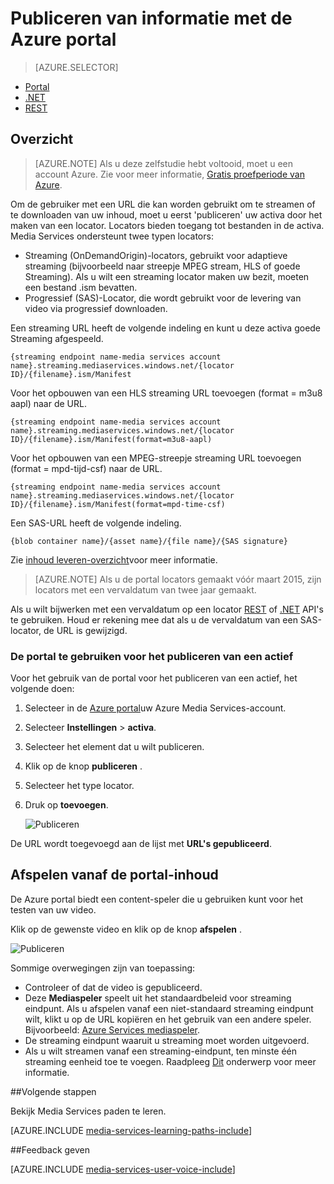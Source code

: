 <properties
    pageTitle="  Publiceren van informatie met de Azure portal | Microsoft Azure"
    description="Deze zelfstudie doorloopt u de stappen voor het publiceren van uw inhoud met Azure portal."
    services="media-services"
    documentationCenter=""
    authors="Juliako"
    manager="erikre"
    editor=""/>

<tags
    ms.service="media-services"
    ms.workload="media"
    ms.tgt_pltfrm="na"
    ms.devlang="na"
    ms.topic="article"
    ms.date="10/24/2016"
    ms.author="juliako"/>

# <a name="publish-content-with-the-azure-portal"></a>Publiceren van informatie met de Azure portal

> [AZURE.SELECTOR]
- [Portal](media-services-portal-publish.md)
- [.NET](media-services-deliver-streaming-content.md)
- [REST](media-services-rest-deliver-streaming-content.md)

## <a name="overview"></a>Overzicht

> [AZURE.NOTE] Als u deze zelfstudie hebt voltooid, moet u een account Azure. Zie voor meer informatie, [Gratis proefperiode van Azure](https://azure.microsoft.com/pricing/free-trial/). 

Om de gebruiker met een URL die kan worden gebruikt om te streamen of te downloaden van uw inhoud, moet u eerst 'publiceren' uw activa door het maken van een locator. Locators bieden toegang tot bestanden in de activa. Media Services ondersteunt twee typen locators: 

- Streaming (OnDemandOrigin)-locators, gebruikt voor adaptieve streaming (bijvoorbeeld naar streepje MPEG stream, HLS of goede Streaming). Als u wilt een streaming locator maken uw bezit, moeten een bestand .ism bevatten. 
- Progressief (SAS)-Locator, die wordt gebruikt voor de levering van video via progressief downloaden.


Een streaming URL heeft de volgende indeling en kunt u deze activa goede Streaming afgespeeld.

    {streaming endpoint name-media services account name}.streaming.mediaservices.windows.net/{locator ID}/{filename}.ism/Manifest

Voor het opbouwen van een HLS streaming URL toevoegen (format = m3u8 aapl) naar de URL.

    {streaming endpoint name-media services account name}.streaming.mediaservices.windows.net/{locator ID}/{filename}.ism/Manifest(format=m3u8-aapl)

Voor het opbouwen van een MPEG-streepje streaming URL toevoegen (format = mpd-tijd-csf) naar de URL.

    {streaming endpoint name-media services account name}.streaming.mediaservices.windows.net/{locator ID}/{filename}.ism/Manifest(format=mpd-time-csf)

Een SAS-URL heeft de volgende indeling.

    {blob container name}/{asset name}/{file name}/{SAS signature}

Zie [inhoud leveren-overzicht](media-services-deliver-content-overview.md)voor meer informatie.

>[AZURE.NOTE] Als u de portal locators gemaakt vóór maart 2015, zijn locators met een vervaldatum van twee jaar gemaakt.  

Als u wilt bijwerken met een vervaldatum op een locator [REST](http://msdn.microsoft.com/library/azure/hh974308.aspx#update_a_locator ) of [.NET](http://go.microsoft.com/fwlink/?LinkID=533259) API's te gebruiken. Houd er rekening mee dat als u de vervaldatum van een SAS-locator, de URL is gewijzigd.

### <a name="to-use-the-portal-to-publish-an-asset"></a>De portal te gebruiken voor het publiceren van een actief

Voor het gebruik van de portal voor het publiceren van een actief, het volgende doen:

1. Selecteer in de [Azure portal](https://portal.azure.com/)uw Azure Media Services-account.
1. Selecteer **Instellingen** > **activa**.
1. Selecteer het element dat u wilt publiceren.
1. Klik op de knop **publiceren** .
1. Selecteer het type locator.
2. Druk op **toevoegen**.

    ![Publiceren](./media/media-services-portal-vod-get-started/media-services-publish1.png)

De URL wordt toegevoegd aan de lijst met **URL's gepubliceerd**.

## <a name="play-content-from-the-portal"></a>Afspelen vanaf de portal-inhoud

De Azure portal biedt een content-speler die u gebruiken kunt voor het testen van uw video.

Klik op de gewenste video en klik op de knop **afspelen** .

![Publiceren](./media/media-services-portal-vod-get-started/media-services-play.png)

Sommige overwegingen zijn van toepassing:

- Controleer of dat de video is gepubliceerd.
- Deze **Mediaspeler** speelt uit het standaardbeleid voor streaming eindpunt. Als u afspelen vanaf een niet-standaard streaming eindpunt wilt, klikt u op de URL kopiëren en het gebruik van een andere speler. Bijvoorbeeld: [Azure Services mediaspeler](http://amsplayer.azurewebsites.net/azuremediaplayer.html).
- De streaming eindpunt waaruit u streaming moet worden uitgevoerd.  
- Als u wilt streamen vanaf een streaming-eindpunt, ten minste één streaming eenheid toe te voegen. Raadpleeg [Dit](media-services-portal-scale-streaming-endpoints.md) onderwerp voor meer informatie.   

##<a name="next-steps"></a>Volgende stappen

Bekijk Media Services paden te leren.

[AZURE.INCLUDE [media-services-learning-paths-include](../../includes/media-services-learning-paths-include.md)]

##<a name="provide-feedback"></a>Feedback geven

[AZURE.INCLUDE [media-services-user-voice-include](../../includes/media-services-user-voice-include.md)]


